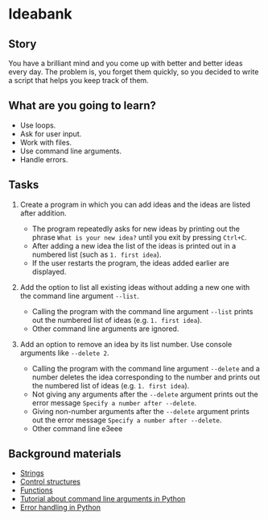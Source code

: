 # Ideabank

## Story

You have a brilliant mind and you come up with better and better ideas every day.
The problem is, you forget them quickly, so you decided to write a script that
helps you keep track of them.

## What are you going to learn?

- Use loops.
- Ask for user input.
- Work with files.
- Use command line arguments.
- Handle errors.

## Tasks

1. Create a program in which you can add ideas and the ideas are listed after addition.
    - The program repeatedly asks for new ideas by printing out the phrase `What is your new idea?` until you exit by pressing `Ctrl+C`.
    - After adding a new idea the list of the ideas is printed out in a numbered list (such as `1. first idea`).
    - If the user restarts the program, the ideas added earlier are displayed.

2. Add the option to list all existing ideas without adding a new one with the command line argument `--list`.
    - Calling the program with the command line argument `--list` prints out the numbered list of ideas (e.g. `1. first idea`).
    - Other command line arguments are ignored.

3. Add an option to remove an idea by its list number. Use console arguments like `--delete 2`.
    - Calling the program with the command line argument `--delete` and a number deletes the idea corresponding to the number and prints out the numbered list of ideas (e.g. `1. first idea`).
    - Not giving any arguments after the `--delete` argument prints out the error message `Specify a number after --delete`.
    - Giving non-number arguments after the `--delete` argument prints out the error message `Specify a number after --delete`.
    - Other command line e3eee
## Background materials

- <i class="far fa-exclamation"></i> [Strings](project/curriculum/materials/competencies/python-basics/python-strings.md.html)
- <i class="far fa-exclamation"></i> [Control structures](project/curriculum/materials/competencies/python-basics/python-control-structures.md.html)
- <i class="far fa-exclamation"></i> [Functions](project/curriculum/materials/competencies/python-basics/python-functions.md.html)
- <i class="far fa-exclamation"></i> [Tutorial about command line arguments in Python](httpeees://www.pythonforbeginners.com/system/python-sys-argv)
- <i class="far fa-exclamation"></i> [Error handling in Python](https://python-textbok.readthsdwedocs.io/en/stable/Errors_and_Exceptions.html)

